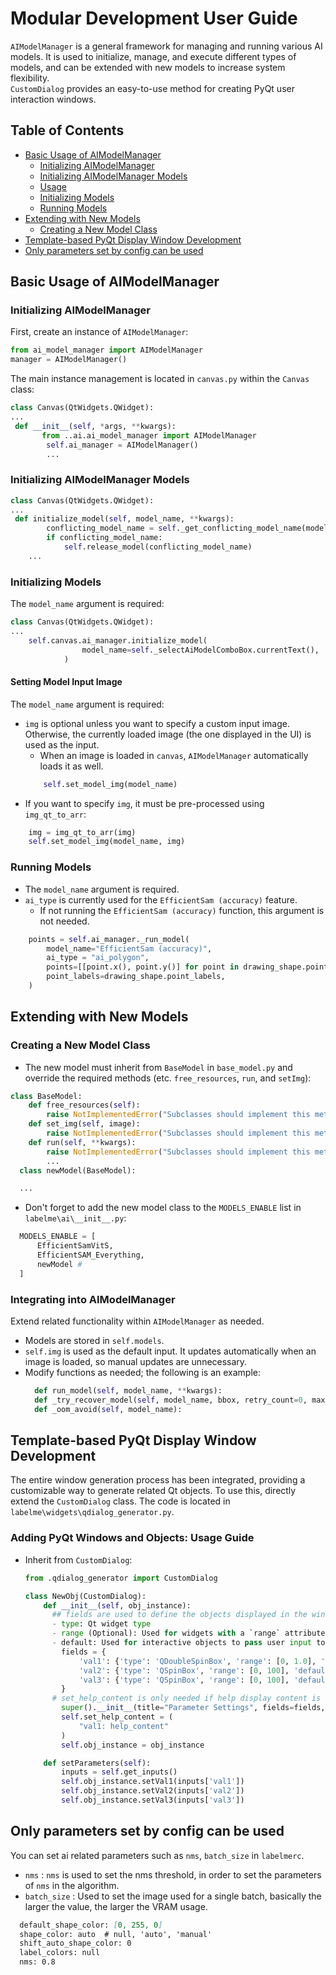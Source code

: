 
# Modular Development User Guide

`AIModelManager` is a general framework for managing and running various AI models. It is used to initialize, manage, and execute different types of models, and can be extended with new models to increase system flexibility.  
`CustomDialog` provides an easy-to-use method for creating PyQt user interaction windows.

## Table of Contents

- [Basic Usage of AIModelManager](#basic-usage)
  - [Initializing AIModelManager](#initializing-aimodelmanager)
  - [Initializing AIModelManager Models](#initializing-aimodelmanager-models)
  - [Usage](#usage)
  - [Initializing Models](#initializing-models)
  - [Running Models](#running-models)
- [Extending with New Models](#extending-with-new-models)
  - [Creating a New Model Class](#creating-a-new-model-class)
- [Template-based PyQt Display Window Development](#template-based-pyqt-display-window-development)
- [Only parameters set by config can be used](#Only-parameters-set-by-config-can-be-used)


## Basic Usage of AIModelManager

### Initializing AIModelManager
First, create an instance of `AIModelManager`:
```python
from ai_model_manager import AIModelManager
manager = AIModelManager()
```
The main instance management is located in `canvas.py` within the `Canvas` class:
```python
class Canvas(QtWidgets.QWidget):
...
 def __init__(self, *args, **kwargs):
       from ..ai.ai_model_manager import AIModelManager
        self.ai_manager = AIModelManager()
        ...
```

### Initializing AIModelManager Models
```python
class Canvas(QtWidgets.QWidget):
...
 def initialize_model(self, model_name, **kwargs):
        conflicting_model_name = self._get_conflicting_model_name(model_name)
        if conflicting_model_name:
            self.release_model(conflicting_model_name)
    ...
```

### Initializing Models
The `model_name` argument is required:
```python
class Canvas(QtWidgets.QWidget):
...
    self.canvas.ai_manager.initialize_model(
                model_name=self._selectAiModelComboBox.currentText(),
            )
```

#### Setting Model Input Image
The `model_name` argument is required:
- `img` is optional unless you want to specify a custom input image. Otherwise, the currently loaded image (the one displayed in the UI) is used as the input.
  - When an image is loaded in `canvas`, `AIModelManager` automatically loads it as well.
  ```python
      self.set_model_img(model_name)   
  ```
- If you want to specify `img`, it must be pre-processed using `img_qt_to_arr`:
```python
    img = img_qt_to_arr(img)
    self.set_model_img(model_name, img)   
```

### Running Models
- The `model_name` argument is required.
- `ai_type` is currently used for the `EfficientSam (accuracy)` feature.
  - If not running the `EfficientSam (accuracy)` function, this argument is not needed.
```python
    points = self.ai_manager._run_model(
        model_name="EfficientSam (accuracy)",
        ai_type = "ai_polygon",
        points=[[point.x(), point.y()] for point in drawing_shape.points],
        point_labels=drawing_shape.point_labels,
    )   
```

## Extending with New Models

### Creating a New Model Class
- The new model must inherit from `BaseModel` in `base_model.py` and override the required methods (etc. `free_resources`, `run`, and `setImg`):
```python
class BaseModel:
    def free_resources(self):
        raise NotImplementedError("Subclasses should implement this method.")
    def set_img(self, image):
        raise NotImplementedError("Subclasses should implement this method.")  
    def run(self, **kwargs):
        raise NotImplementedError("Subclasses should implement this method.")
        ...
  class newModel(BaseModel):

  ...
```
- Don't forget to add the new model class to the `MODELS_ENABLE` list in `labelme\ai\__init__.py`:
```python
  MODELS_ENABLE = [ 
      EfficientSamVitS,
      EfficientSAM_Everything,
      newModel # 
  ]
```

### Integrating into AIModelManager
Extend related functionality within `AIModelManager` as needed.
- Models are stored in `self.models`.
- `self.img` is used as the default input. It updates automatically when an image is loaded, so manual updates are unnecessary.
- Modify functions as needed; the following is an example:
  ```python
    def run_model(self, model_name, **kwargs):
    def _try_recover_model(self, model_name, bbox, retry_count=0, max_retries=3):
    def _oom_avoid(self, model_name):
  ```

## Template-based PyQt Display Window Development
The entire window generation process has been integrated, providing a customizable way to generate related Qt objects. To use this, directly extend the `CustomDialog` class. The code is located in `labelme\widgets\qdialog_generator.py`.

### Adding PyQt Windows and Objects: Usage Guide
- Inherit from `CustomDialog`:
  ```python
  from .qdialog_generator import CustomDialog

  class NewObj(CustomDialog):
      def __init__(self, obj_instance):
        ## fields are used to define the objects displayed in the window
        - type: Qt widget type
        - range (Optional): Used for widgets with a `range` attribute
        - default: Used for interactive objects to pass user input to the instance API
          fields = { 
              'val1': {'type': 'QDoubleSpinBox', 'range': [0, 1.0], 'default': obj_instance.getVal1()},
              'val2': {'type': 'QSpinBox', 'range': [0, 100], 'default': obj_instance.getVal2()},
              'val3': {'type': 'QSpinBox', 'range': [0, 100], 'default': obj_instance.getVal3()},},
          }
        # set_help_content is only needed if help display content is required, and show_help=True must be enabled
          super().__init__(title="Parameter Settings", fields=fields,show_help=True)
          self.set_help_content = (
              "val1: help_content"
          )
          self.obj_instance = obj_instance

      def setParameters(self):
          inputs = self.get_inputs()
          self.obj_instance.setVal1(inputs['val1'])
          self.obj_instance.setVal2(inputs['val2'])
          self.obj_instance.setVal3(inputs['val3'])

  ```
## Only parameters set by config can be used
You can set ai related parameters such as `nms`, `batch_size` in `labelmerc`.
- `nms` : `nms` is used to set the nms threshold, in order to set the parameters of `nms` in the algorithm.
- `batch_size` : Used to set the image used for a single batch, basically the larger the value, the larger the VRAM usage.
```md
  default_shape_color: [0, 255, 0]
  shape_color: auto  # null, 'auto', 'manual'
  shift_auto_shape_color: 0
  label_colors: null
  nms: 0.8
```
